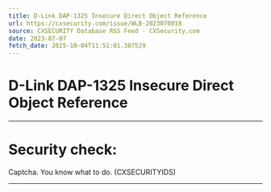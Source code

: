 ```yaml
---
title: D-Link DAP-1325 Insecure Direct Object Reference
url: https://cxsecurity.com/issue/WLB-2023070018
source: CXSECURITY Database RSS Feed - CXSecurity.com
date: 2023-07-07
fetch_date: 2025-10-04T11:51:01.387529
---
```


# D-Link DAP-1325 Insecure Direct Object Reference

---

# Security check:

Captcha. You know what to do. (CXSECURITYIDS)

---